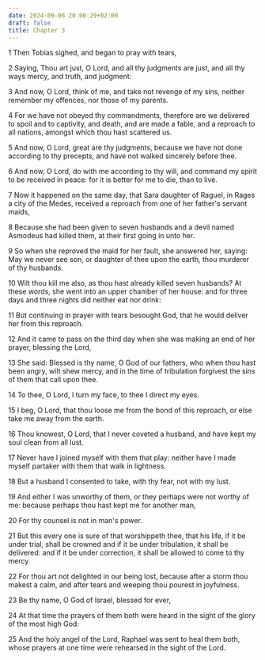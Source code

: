 ```yaml
---
date: 2024-09-06 20:00:29+02:00
draft: false
title: Chapter 3
---
```




1 Then Tobias sighed, and began to pray with tears,

2 Saying, Thou art just, O Lord, and all thy judgments are just, and all thy ways mercy, and truth, and judgment:

3 And now, O Lord, think of me, and take not revenge of my sins, neither remember my offences, nor those of my parents.

4 For we have not obeyed thy commandments, therefore are we delivered to spoil and to captivity, and death, and are made a fable, and a reproach to all nations, amongst which thou hast scattered us.

5 And now, O Lord, great are thy judgments, because we have not done according to thy precepts, and have not walked sincerely before thee.

6 And now, O Lord, do with me according to thy will, and command my spirit to be received in peace: for it is better for me to die, than to live.

7 Now it happened on the same day, that Sara daughter of Raguel, in Rages a city of the Medes, received a reproach from one of her father's servant maids,

8 Because she had been given to seven husbands and a devil named Asmodeus had killed them, at their first going in unto her.

9 So when she reproved the maid for her fault, she answered her, saying: May we never see son, or daughter of thee upon the earth, thou murderer of thy husbands.

10 Wilt thou kill me also, as thou hast already killed seven husbands? At these words, she went into an upper chamber of her house: and for three days and three nights did neither eat nor drink:

11 But continuing in prayer with tears besought God, that he would deliver her from this reproach.

12 And it came to pass on the third day when she was making an end of her prayer, blessing the Lord,

13 She said: Blessed is thy name, O God of our fathers, who when thou hast been angry, wilt shew mercy, and in the time of tribulation forgivest the sins of them that call upon thee.

14 To thee, O Lord, I turn my face, to thee I direct my eyes.

15 I beg, O Lord, that thou loose me from the bond of this reproach, or else take me away from the earth.

16 Thou knowest, O Lord, that I never coveted a husband, and have kept my soul clean from all lust.

17 Never have I joined myself with them that play: neither have I made myself partaker with them that walk in lightness.

18 But a husband I consented to take, with thy fear, not with my lust.

19 And either I was unworthy of them, or they perhaps were not worthy of me: because perhaps thou hast kept me for another man,

20 For thy counsel is not in man's power.

21 But this every one is sure of that worshippeth thee, that his life, if it be under trial, shall be crowned and if it be under tribulation, it shall be delivered: and if it be under correction, it shall be allowed to come to thy mercy.

22 For thou art not delighted in our being lost, because after a storm thou makest a calm, and after tears and weeping thou pourest in joyfulness.

23 Be thy name, O God of Israel, blessed for ever,

24 At that time the prayers of them both were heard in the sight of the glory of the most high God:

25 And the holy angel of the Lord, Raphael was sent to heal them both, whose prayers at one time were rehearsed in the sight of the Lord.

